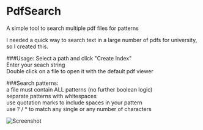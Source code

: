 # PdfSearch
A simple tool to search multiple pdf files for patterns

I needed a quick way to search text in a large number of pdfs for university, so I created this.

###Usage:
Select a path and click "Create Index"  
Enter your seach string  
Double click on a file to open it with the default pdf viewer

###Search patterns:  
a file must contain ALL patterns (no further boolean logic)  
separate patterns with whitespaces  
use quotation marks to include spaces in your pattern  
use ? / * to match any single or any number of characters  

![Screenshot](https://cloud.githubusercontent.com/assets/8293473/15084736/d114f24c-13d5-11e6-9598-a2798d4bec3b.PNG)
